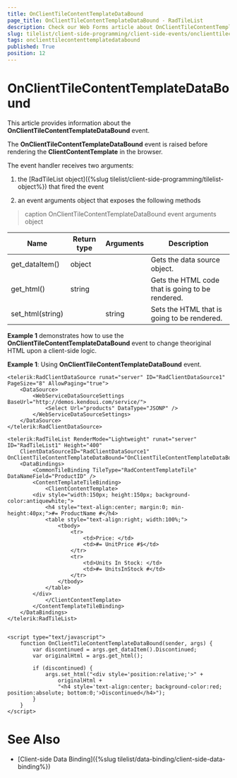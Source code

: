 ```yaml
---
title: OnClientTileContentTemplateDataBound
page_title: OnClientTileContentTemplateDataBound - RadTileList
description: Check our Web Forms article about OnClientTileContentTemplateDataBound.
slug: tilelist/client-side-programming/client-side-events/onclienttilecontenttemplatedatabound
tags: onclienttilecontenttemplatedatabound
published: True
position: 12
---
```


# OnClientTileContentTemplateDataBound



This article provides information about the **OnClientTileContentTemplateDataBound** event.



The **OnClientTileContentTemplateDataBound** event is raised before rendering the **ClientContentTemplate** in the browser.

The event handler receives two arguments:

1. the [RadTileList object]({%slug tilelist/client-side-programming/tilelist-object%}) that fired the event

1. an event arguments object that exposes the following methods


>caption OnClientTileContentTemplateDataBound event arguments object

|  **Name**  |  **Return type**  |  **Arguments**  |  **Description**  |
| ------ | ------ | ------ | ------ |
|get_dataItem()|object||Gets the data source object.|
|get_html()|string||Gets the HTML code that is going to be rendered.|
|set_html(string)||string|Sets the HTML that is going to be rendered.|

**Example 1** demonstrates how to use the **OnClientTileContentTemplateDataBound** event to change theoriginal HTML upon a client-side logic.

**Example 1**: Using **OnClientTileContentTemplateDataBound** event.

````ASP.NET
<telerik:RadClientDataSource runat="server" ID="RadClientDataSource1" PageSize="8" AllowPaging="true">
	<DataSource>
		<WebServiceDataSourceSettings BaseUrl="http://demos.kendoui.com/service/">
			<Select Url="products" DataType="JSONP" />
		</WebServiceDataSourceSettings>
	</DataSource>
</telerik:RadClientDataSource>

<telerik:RadTileList RenderMode="Lightweight" runat="server" ID="RadTileList1" Height="400"
	ClientDataSourceID="RadClientDataSource1" OnClientTileContentTemplateDataBound="OnClientTileContentTemplateDataBound">
	<DataBindings>
		<CommonTileBinding TileType="RadContentTemplateTile" DataNameField="ProductID" />
		<ContentTemplateTileBinding>
			<ClientContentTemplate>
		<div style="width:150px; height:150px; background-color:antiquewhite;">
			<h4 style="text-align:center; margin:0; min-height:40px;">#= ProductName #</h4>
			<table style="text-align:right; width:100%;">
				<tbody>
					<tr>
						<td>Price: </td>
						<td>#= UnitPrice #$</td>
					</tr>
					<tr>
						<td>Units In Stock: </td>
						<td>#= UnitsInStock #</td>
					</tr>
				</tbody>
			</table>
		</div>
			</ClientContentTemplate>
		</ContentTemplateTileBinding>
	</DataBindings>
</telerik:RadTileList>


<script type="text/javascript">
	function OnClientTileContentTemplateDataBound(sender, args) {
		var discontinued = args.get_dataItem().Discontinued;
		var originalHtml = args.get_html();

		if (discontinued) {
			args.set_html("<div style='position:relative;'>" +
				originalHtml +
				"<h4 style='text-align:center; background-color:red; position:absolute; bottom:0;'>Discontinued</h4>");
		}
	}
</script>
````



# See Also

 * [Client-side Data Binding]({%slug tilelist/data-binding/client-side-data-binding%})
